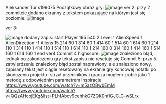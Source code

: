 
Aleksander Tur s199075
Początkowy obraz gry:
![image](https://github.com/user-attachments/assets/20fb7768-5a01-4e71-a7e0-f5d9f485a1c6)
ver 2:
przy 2 commitcie dodano ekranny z tekstem pokazujące na którym jest się poziomie: 
![image](https://github.com/user-attachments/assets/c4ab577d-1866-4858-9d2a-f0ca76fcf065)

ver 3:

![image](https://github.com/user-attachments/assets/a43a54c5-76af-414b-99f6-a994c5c1441c)
dodany zapis:
start
Player 195 540 2
Level 1
AlienSpeed 1
AlienDirection -1
Aliens 15
214 60 1
314 60 1
414 60 1
514 60 1
614 60 1
214 110 1
314 110 1
414 110 1
514 110 1
614 110 1
214 160 0
314 160 1
414 160 1
514 160 1
614 160 1
end
ver4
Commit 4 highscore: 
![image](https://github.com/user-attachments/assets/2e98cf6c-6c90-49a1-8e0a-06e918196090)
znaleziono błąd, jednak po zakończeniu gry tekst zapisu nie resetuje się
Commit 5:
przy 5. zatwierdzeniu znaleziony błąd został naprawiony, ale znaleziono nowy, zapisany tekst jest ciągle resetowany na ekranie gry końcowej
notatki po skończeniu projektu-
strzał przeciników i gracza mogłem zrobić jako 1 metodę z odpowiednim parametrem
inspiracje 
https://www.youtube.com/watch?v=m5azOBwbEmM
https://www.youtube.com/watch?v=QQzAHcojEKg&list=PLhfAbcv9cehhkG7ZQK0nfIGJC_C-wSLrx
